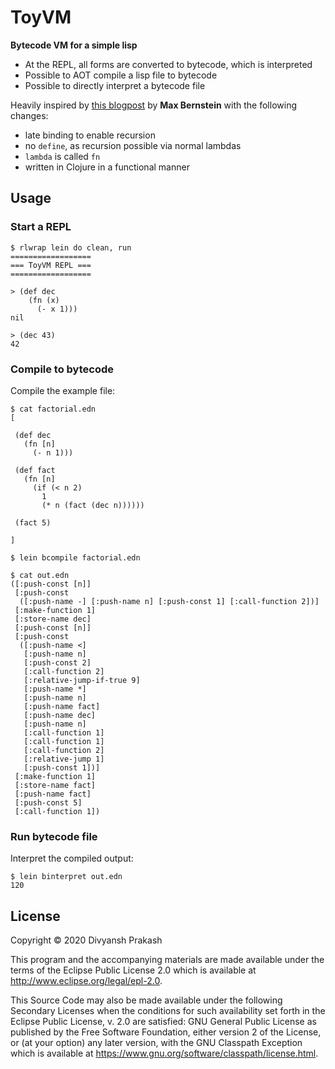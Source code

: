 # ToyVM

**Bytecode VM for a simple lisp**

* At the REPL, all forms are converted to bytecode, which is interpreted
* Possible to AOT compile a lisp file to bytecode
* Possible to directly interpret a bytecode file

Heavily inspired by [this blogpost](https://bernsteinbear.com/blog/bytecode-interpreters/)
by **Max Bernstein** with the following changes:
* late binding to enable recursion
* no `define`, as recursion possible via normal lambdas
* `lambda` is called `fn`
* written in Clojure in a functional manner

## Usage

### Start a REPL
    
    $ rlwrap lein do clean, run
    ==================
    === ToyVM REPL ===
    ==================

    > (def dec
        (fn (x)
          (- x 1)))
    nil

    > (dec 43)
    42

### Compile to bytecode

Compile the example file:

    $ cat factorial.edn
    [

     (def dec
       (fn [n]
         (- n 1)))

     (def fact
       (fn [n]
         (if (< n 2)
           1
           (* n (fact (dec n))))))

     (fact 5)

    ]

    $ lein bcompile factorial.edn

    $ cat out.edn
    ([:push-const [n]]
     [:push-const
      ([:push-name -] [:push-name n] [:push-const 1] [:call-function 2])]
     [:make-function 1]
     [:store-name dec]
     [:push-const [n]]
     [:push-const
      ([:push-name <]
       [:push-name n]
       [:push-const 2]
       [:call-function 2]
       [:relative-jump-if-true 9]
       [:push-name *]
       [:push-name n]
       [:push-name fact]
       [:push-name dec]
       [:push-name n]
       [:call-function 1]
       [:call-function 1]
       [:call-function 2]
       [:relative-jump 1]
       [:push-const 1])]
     [:make-function 1]
     [:store-name fact]
     [:push-name fact]
     [:push-const 5]
     [:call-function 1])

### Run bytecode file

Interpret the compiled output:

    $ lein binterpret out.edn
    120


## License

Copyright © 2020 Divyansh Prakash

This program and the accompanying materials are made available under the
terms of the Eclipse Public License 2.0 which is available at
http://www.eclipse.org/legal/epl-2.0.

This Source Code may also be made available under the following Secondary
Licenses when the conditions for such availability set forth in the Eclipse
Public License, v. 2.0 are satisfied: GNU General Public License as published by
the Free Software Foundation, either version 2 of the License, or (at your
option) any later version, with the GNU Classpath Exception which is available
at https://www.gnu.org/software/classpath/license.html.
